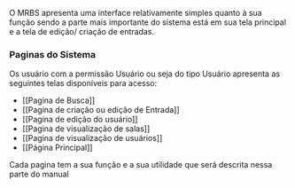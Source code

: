 O MRBS apresenta uma interface relativamente simples quanto à sua função sendo a parte mais importante do sistema está em sua tela principal e a tela de edição/ criação de entradas.

### Paginas do Sistema
Os usuário com a permissão Usuário ou seja do tipo Usuário apresenta as seguintes telas disponíveis para acesso:
- [[Pagina de Busca]]
- [[Pagina de criação ou edição de Entrada]]
- [[Pagina de edição do usuário]]
- [[Pagina de visualização de salas]]
- [[Pagina de visualização de usuários]]
- [[Página Principal]]

Cada pagina tem a sua função e a sua utilidade que será descrita nessa parte do manual
